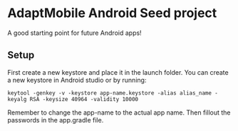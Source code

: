 # AdaptMobile Android Seed project
A good starting point for future Android apps!

## Setup
First create a new keystore and place it in the launch folder. You can create a new keystore in Android studio or by running:
```
keytool -genkey -v -keystore app-name.keystore -alias alias_name -keyalg RSA -keysize 40964 -validity 10000
```
Remember to change the app-name to the actual app name. Then fillout the passwords in the app.gradle file.
